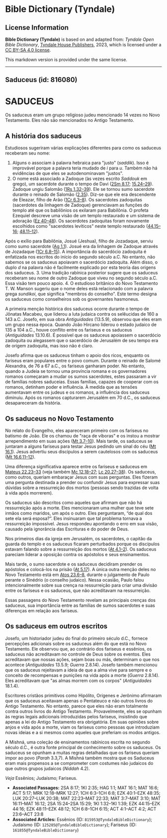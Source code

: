 # Bible Dictionary (Tyndale)

## License Information

**Bible Dictionary (Tyndale)** is based on and adapted from: _Tyndale Open Bible Dictionary_, [Tyndale House Publishers](https://tyndaleopenresources.com/), 2023, which is licensed under a [CC BY-SA 4.0 license](https://creativecommons.org/licenses/by-sa/4.0/legalcode.en).

This markdown version is provided under the same license.



--------------------------------

## Saduceus (id: 816080)

SADUCEUS
========

Os saduceus eram um grupo religioso judeu mencionado 14 vezes no Novo Testamento. Eles não são mencionados no Antigo Testamento.

A história dos saduceus
-----------------------

Estudiosos sugeriram várias explicações diferentes para como os saduceus receberam seu nome:

1. Alguns o associam à palavra hebraica para "justo" (*saddik*). Isso é improvável porque a palavra teria mudado de *i* para *u*. Também não há evidências de que eles se autodenominavam "justos".
2. O nome está associado a Zadoque (às vezes escrito *Saddouk* em grego), um sacerdote durante o tempo de Davi ([2Sm 8\.17](https://ref.ly/2Sam8:17); [15\.24–29](https://ref.ly/2Sam15:24-2Sam15:29)). Zadoque ungiu Salomão ([1Rs 1\.32–39](https://ref.ly/1Kgs1:32-1Kgs1:39)). Ele se tornou sumo sacerdote durante o reinado de Salomão ([2\.35](https://ref.ly/1Kgs2:35)). Diz\-se que ele era descendente de Eleazar, filho de Arão ([1Cr 6\.3–8](https://ref.ly/1Chr6:3-1Chr6:8)). Os sacerdotes zadoquitas (sacerdotes da linhagem de Zadoque) gerenciavam as funções do templo até que os babilônios os exilaram para Babilônia. O profeta Ezequiel descreve uma visão de um templo restaurado e um sistema de adoração ([Ez 40–48](https://ref.ly/Ezek40:1-Ezek48:35)). Os sacerdotes zadoquitas foram novamente escolhidos como "sacerdotes levíticos" neste templo restaurado ([44\.15–16](https://ref.ly/Ezek44:15-Ezek44:16); [48\.11–12](https://ref.ly/Ezek48:11-Ezek48:12)). 
  
Após o exílio para Babilônia, Josué (Jeshua), filho de Jozadaque, serviu como sumo sacerdote ([Ag 1\.1](https://ref.ly/Hag1:1)). Josué era da linhagem de Zadoque através de Jozadaque ([1Cr 6\.8–15](https://ref.ly/1Chr6:8-1Chr6:15)). A importância do sacerdócio zadoquita é enfatizada nos escritos do início do segundo século a.C. No entanto, não sabemos se os saduceus apoiavam o sacerdócio zadoquita. Além disso, o duplo *d* na palavra não é facilmente explicado por esta teoria das origens dos saduceus.
3. Uma tradição rabínica posterior sugere que os saduceus receberam seu nome de outro Zadoque que viveu no segundo século a.C. Essa visão tem pouco apoio.
4. O estudioso britânico do Novo Testamento T. W. Manson sugeriu que o nome deles está relacionado com a palavra grega *sundikoi*, que significa "membros do conselho". Este termo designa os saduceus como conselheiros sob os governantes hasmoneus.

A primeira menção histórica dos saduceus ocorre durante o tempo de Jônatas Macabeu, que liderou a luta judaica contra os selêucidas de 160 a 143 a.C. Josefo, em sua obra *Antiguidades* (13\.5\.9\), observou que eles eram um grupo nessa época. Quando João Hircano liderou o estado judaico de 135 a 104 a.C., houve conflito entre os fariseus e os saduceus (*Antiguidades* 13\.10\.6\). É possível que os saduceus apoiassem o sacerdócio zadoquita ou alegassem que o sacerdócio de Jerusalém de seu tempo era de origem zadoquita, mas isso não é claro.

Josefo afirma que os saduceus tinham o apoio dos ricos, enquanto os fariseus eram populares entre o povo comum. Durante o reinado de Salomé Alexandra, de 76 a 67 a.C., os fariseus ganharam poder. No entanto, quando a Judeia se tornou uma província romana e os governadores romanos começaram a mudar os sumos sacerdotes, estes passaram a vir de famílias nobres saduceias. Essas famílias, capazes de cooperar com os romanos, detinham poder e influência. À medida que as tensões aumentavam entre os judeus e os romanos, a influência dos saduceus diminuiu. Após os romanos capturarem Jerusalém em 70 d.C., os saduceus desapareceram da história.

Os saduceus no Novo Testamento
------------------------------

No relato do Evangelho, eles apareceram primeiro com os fariseus no batismo de João. Ele os chamou de "raça de víboras" e os instou a mostrar arrependimento em suas ações ([Mt 3\.7–10](https://ref.ly/Matt3:7-Matt3:10)). Mais tarde, os saduceus se juntaram a alguns fariseus para testar Jesus pedindo um sinal do céu ([Mt 16\.1](https://ref.ly/Matt16:1)). Jesus advertiu seus discípulos a serem cautelosos com os saduceus ([Mt 16\.6,11–12](https://ref.ly/Matt16:6,Matt16:11-Matt16:12)).

Uma diferença significativa aparece entre os fariseus e saduceus em [Mateus 22\.23–33](https://ref.ly/Matt22:23-Matt22:33) (veja também [Mc 12\.18–27](https://ref.ly/Mark12:18-Mark12:27); [Lc 20\.27–38](https://ref.ly/Luke20:27-Luke20:38)). Os saduceus, como outros, queriam embaraçar Jesus com suas perguntas. Eles fizeram uma pergunta destinada a prender ou confundir Jesus para expressar suas dúvidas sobre a ressurreição dos mortos (pessoas sendo trazidas de volta à vida após morrerem).

Os saduceus são descritos como aqueles que afirmam que não há ressurreição após a morte. Eles mencionaram uma mulher que teve sete irmãos como maridos, um após o outro. Eles perguntaram, “de qual dos sete ela será esposa?”. Eles insinuaram que tal problema tornava a ressurreição impossível. Jesus respondeu apontando o erro em sua visão, causado pela ignorância das Escrituras e do poder de Deus.

Nos primeiros dias da igreja em Jerusalém, os sacerdotes, o capitão da guarda do templo e os saduceus ficaram perturbados porque os discípulos estavam falando sobre a ressurreição dos mortos ([At 4\.1–2](https://ref.ly/Acts4:1-Acts4:2)). Os saduceus pareciam liderar a oposição contra os apóstolos e seus ensinamentos.

Mais tarde, o sumo sacerdote e os saduceus decidiram prender os apóstolos e colocá\-los na prisão ([At 5\.17](https://ref.ly/Acts5:17)). A única outra menção deles no Novo Testamento está em [Atos 23\.6–8](https://ref.ly/Acts23:6-Acts23:8), durante o julgamento de Paulo perante o Sinédrio (o conselho judaico). Nessa ocasião, Paulo falou intencionalmente sobre sua crença na ressurreição para criar uma divisão entre os fariseus e os saduceus, que não acreditavam na ressurreição.

Essas passagens do Novo Testamento revelam as principais crenças dos saduceus, sua importância entre as famílias de sumos sacerdotes e suas diferenças em relação aos fariseus.

Os saduceus em outros escritos
------------------------------

Josefo, um historiador judeu do final do primeiro século d.C., fornece percepções adicionais sobre os saduceus além do que está no Novo Testamento. Ele observou que, ao contrário dos fariseus e essênios, os saduceus não acreditavam no controle de Deus sobre os eventos. Eles acreditavam que nossas ações, sejam boas ou más, determinam o que nos acontece (*Antiguidades* 13\.5\.9; *Guerra* 2\.8\.14\). Josefo também mencionou que os saduceus rejeitavam a ideia de que a alma vive para sempre e o conceito de recompensas e punições na vida após a morte (*Guerra* 2\.8\.14\). Eles acreditavam que "as almas morrem com os corpos" (*Antiguidades* 18\.1\.4\).

Escritores cristãos primitivos como Hipólito, Orígenes e Jerônimo afirmaram que os saduceus aceitavam apenas o Pentateuco e não outros livros do Antigo Testamento. No entanto, parece que eles não eram totalmente contra outros livros do Antigo Testamento. Provavelmente, eles se opunham às regras legais adicionais introduzidas pelos fariseus, insistindo que apenas a lei do Antigo Testamento era obrigatória. Em suas opiniões sobre anjos e vida após a morte, viam os fariseus como pessoas que introduziam novas ideias e a si mesmos como aqueles que preferiam os modos antigos.

A Mishná, uma coleção de ensinamentos rabínicos escrita no segundo século d.C., é outra fonte principal de conhecimento sobre os saduceus. Os saduceus se opunham a muitas regras detalhadas que os fariseus queriam impor ao povo (*Parah* 3\.3,7\). A Mishná também mostra que os Saduceus eram mais propensos a se comprometer com costumes não judaicos do que outros grupos judaicos (*Niddah* 4\.2\).

*Veja* Essênios; Judaísmo; Fariseus.

* **Associated Passages:** 2SA 8:17; 1KI 2:35; HAG 1:1; MAT 16:1; MAT 16:6; ACT 5:17; MRK 12:18–MRK 12:27; 1CH 6:3–1CH 6:8; EZK 40:1–EZK 48:35; LUK 20:27–LUK 20:38; MAT 22:23–MAT 22:33; MAT 3:7–MAT 3:10; MAT 16:11–MAT 16:12; 2SA 15:24–2SA 15:29; 1KI 1:32–1KI 1:39; EZK 44:15–EZK 44:16; EZK 48:11–EZK 48:12; 1CH 6:8–1CH 6:15; ACT 4:1–ACT 4:2; ACT 23:6–ACT 23:8
* **Associated Articles:** Essênios (ID: `815953@TyndaleBibleDictionary`); Judaísmo (ID: `125285@TyndaleBibleDictionary`); Fariseus (ID: `161855@TyndaleBibleDictionary`)

